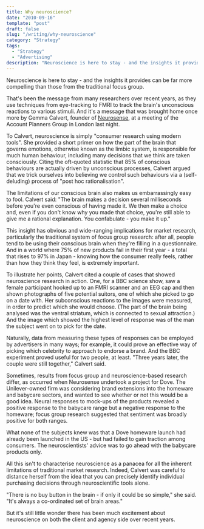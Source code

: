 ```yaml
---
title: Why neuroscience?
date: "2010-09-16"
template: "post"
draft: false
slug: "/writing/why-neuroscience"
category: "Strategy"
tags:
  - "Strategy"
  - "Advertising"
description: "Neuroscience is here to stay - and the insights it provides can be far more compelling than those from the traditional focus group."
---
```


Neuroscience is here to stay - and the insights it provides can be far more compelling than those from the traditional focus group.

That's been the message from many researchers over recent years, as they use techniques from eye-tracking to FMRI to track the brain's unconscious reactions to various stimuli. And it's a message that was brought home once more by Gemma Calvert, founder of [Neurosense](http://www.neurosense.co.uk/), at a meeting of the Account Planners Group in London last night.

To Calvert, neuroscience is simply "consumer research using modern tools". She provided a short primer on how the part of the brain that governs emotions, otherwise known as the limbic system, is responsible for much human behaviour, including many decisions that we think are taken consciously. Citing the oft-quoted statistic that 85% of conscious behaviours are actually driven by unconscious processes, Calvert argued that we trick ourselves into believing we control such behaviours via a (self-deluding) process of "post hoc rationalisation".

The limitations of our conscious brain also makes us embarrassingly easy to fool. Calvert said: "The brain makes a decision several milliseconds before you're even conscious of having made it. We then make a choice and, even if you don't know why you made that choice, you're still able to give me a rational explanation. You confabulate - you make it up."

This insight has obvious and wide-ranging implications for market research, particularly the traditional system of focus group research: after all, people tend to be using their conscious brain when they're filling in a questionnaire. And in a world where 75% of new products fail in their first year - a total that rises to 97% in Japan - knowing how the consumer really feels, rather than how they think they feel, is extremely important.

To illustrate her points, Calvert cited a couple of cases that showed neuroscience research in action. One, for a BBC science show, saw a female participant hooked up to an FMRI scanner and an EEG cap and then shown photographs of five potential suitors, one of which she picked to go on a date with. Her subconscious reactions to the images were measured, in order to predict which she would choose. (The part of the brain being analysed was the ventral striatum, which is connected to sexual attraction.) And the image which showed the highest level of response was of the man the subject went on to pick for the date.

Naturally, data from measuring these types of responses can be employed by advertisers in many ways; for example, it could prove an effective way of picking which celebrity to approach to endorse a brand. And the BBC experiment proved useful for two people, at least. "Three years later, the couple were still together," Calvert said.

Sometimes, results from focus group and neuroscience-based research differ, as occurred when Neurosense undertook a project for Dove. The Unilever-owned firm was considering brand extensions into the homeware and babycare sectors, and wanted to see whether or not this would be a good idea. Neural responses to mock-ups of the products revealed a positive response to the babycare range but a negative response to the homeware; focus group research suggested that sentiment was broadly positive for both ranges.

What none of the subjects knew was that a Dove homeware launch had already been launched in the US - but had failed to gain traction among consumers. The neuroscientists' advice was to go ahead with the babycare products only.

All this isn't to characterise neuroscience as a panacea for all the inherent limitations of traditional market research. Indeed, Calvert was careful to distance herself from the idea that you can precisely identify individual purchasing decisions through neuroscientific tools alone.

"There is no buy button in the brain - if only it could be so simple," she said. "It's always a co-ordinated set of brain areas."

But it's still little wonder there has been much excitement about neuroscience on both the client and agency side over recent years.

